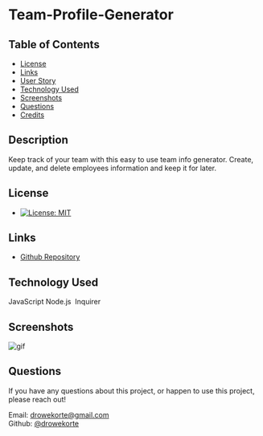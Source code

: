 # Team-Profile-Generator


## Table of Contents

* [License](#license)
* [Links](#links)
* [User Story](#user-story)
* [Technology Used](#technology-used)
* [Screenshots](#screenshots)
* [Questions](#questions)
* [Credits](#credits)

## Description
 
Keep track of your team with this easy to use team info generator. Create, update, and delete employees information and keep it for later.
  
## License
 
* [![License: MIT](https://img.shields.io/badge/License-MIT-yellow.svg)](https://opensource.org/licenses/MIT)
  
## Links
 
* [Github Repository](https://github.com/Drowekorte/Team-Profile-Generator.git) 

  
## Technology Used
 
JavaScript
Node.js 
Inquirer
  
## Screenshots

![gif](./assets/team-profile-gif.gif)

  
## Questions
 
If you have any questions about this project, or happen to use this project, please reach out!
<br>

Email: drowekorte@gmail.com
<br>
Github: [@drowekorte](https://github.com/Drowekorte)

 

